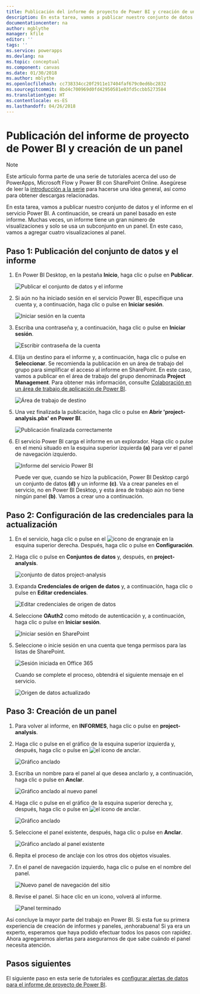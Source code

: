 ```yaml
---
title: Publicación del informe de proyecto de Power BI y creación de un panel | Microsoft Docs
description: En esta tarea, vamos a publicar nuestro conjunto de datos y el informe en el servicio Power BI. A continuación, se creará un panel basado en este informe.
documentationcenter: na
author: mgblythe
manager: kfile
editor: ''
tags: ''
ms.service: powerapps
ms.devlang: na
ms.topic: conceptual
ms.component: canvas
ms.date: 01/30/2018
ms.author: mblythe
ms.openlocfilehash: cc738334cc20f2911e17404faf679c0ed6bc2832
ms.sourcegitcommit: 8bd4c700969d0fd42950581e03fd5ccbb5273584
ms.translationtype: HT
ms.contentlocale: es-ES
ms.lasthandoff: 04/26/2018
---
```

# <a name="publish-the-power-bi-project-report-and-create-a-dashboard"></a>Publicación del informe de proyecto de Power BI y creación de un panel
> [!NOTE]
> Este artículo forma parte de una serie de tutoriales acerca del uso de PowerApps, Microsoft Flow y Power BI con SharePoint Online. Asegúrese de leer la [introducción a la serie](sharepoint-scenario-intro.md) para hacerse una idea general, así como para obtener descargas relacionadas.

En esta tarea, vamos a publicar nuestro conjunto de datos y el informe en el servicio Power BI. A continuación, se creará un panel basado en este informe. Muchas veces, un informe tiene un gran número de visualizaciones y solo se usa un subconjunto en un panel. En este caso, vamos a agregar cuatro visualizaciones al panel.

## <a name="step-1-publish-the-dataset-and-report"></a>Paso 1: Publicación del conjunto de datos y el informe
1. En Power BI Desktop, en la pestaña **Inicio**, haga clic o pulse en **Publicar**.
   
    ![Publicar el conjunto de datos y el informe](./media/sharepoint-scenario-publish-report/06-01-01-publish.png)
2. Si aún no ha iniciado sesión en el servicio Power BI, especifique una cuenta y, a continuación, haga clic o pulse en **Iniciar sesión**.
   
    ![Iniciar sesión en la cuenta](./media/sharepoint-scenario-publish-report/06-01-02-account.png)
3. Escriba una contraseña y, a continuación, haga clic o pulse en **Iniciar sesión**.
   
    ![Escribir contraseña de la cuenta](./media/sharepoint-scenario-publish-report/06-01-03-password.png)
4. Elija un destino para el informe y, a continuación, haga clic o pulse en **Seleccionar**. Se recomienda la publicación en un área de trabajo del grupo para simplificar el acceso al informe en SharePoint. En este caso, vamos a publicar en el área de trabajo del grupo denominada **Project Management**. Para obtener más información, consulte [Colaboración en un área de trabajo de aplicación de Power BI](https://docs.microsoft.com/power-bi/service-collaborate-power-bi-workspace).
   
    ![Área de trabajo de destino](./media/sharepoint-scenario-publish-report/06-01-04-workspace.png)
5. Una vez finalizada la publicación, haga clic o pulse en **Abrir 'project-analysis.pbx' en Power BI**.
   
    ![Publicación finalizada correctamente](./media/sharepoint-scenario-publish-report/06-01-05-open-report.png)
6. El servicio Power BI carga el informe en un explorador. Haga clic o pulse en el menú situado en la esquina superior izquierda **(a)** para ver el panel de navegación izquierdo.
   
    ![Informe del servicio Power BI](./media/sharepoint-scenario-publish-report/06-01-06-service-report.png)
   
    Puede ver que, cuando se hizo la publicación, Power BI Desktop cargó un conjunto de datos **(d)** y un informe **(c)**. Va a crear paneles en el servicio, no en Power BI Desktop, y esta área de trabajo aún no tiene ningún panel **(b)**. Vamos a crear uno a continuación.

## <a name="step-2-configure-credentials-for-refresh"></a>Paso 2: Configuración de las credenciales para la actualización
1. En el servicio, haga clic o pulse en el ![icono de engranaje](./media/sharepoint-scenario-publish-report/icon-gear.png) en la esquina superior derecha. Después, haga clic o pulse en **Configuración**.
2. Haga clic o pulse en **Conjuntos de datos** y, después, en **project-analysis**.
   
    ![conjunto de datos project-analysis](./media/sharepoint-scenario-publish-report/06-01-07-dataset.png)
3. Expanda **Credenciales de origen de datos** y, a continuación, haga clic o pulse en **Editar credenciales**.
   
    ![Editar credenciales de origen de datos](./media/sharepoint-scenario-publish-report/06-01-08-credentials.png)
4. Seleccione **OAuth2** como método de autenticación y, a continuación, haga clic o pulse en **Iniciar sesión**.
   
    ![Iniciar sesión en SharePoint](./media/sharepoint-scenario-publish-report/06-01-09-sign-in.png)
5. Seleccione o inicie sesión en una cuenta que tenga permisos para las listas de SharePoint.
   
    ![Sesión iniciada en Office 365](./media/sharepoint-scenario-publish-report/06-01-10-account.png)
   
    Cuando se complete el proceso, obtendrá el siguiente mensaje en el servicio.
   
    ![Origen de datos actualizado](./media/sharepoint-scenario-publish-report/06-01-11-updated.png)

## <a name="step-3-create-a-dashboard"></a>Paso 3: Creación de un panel

1. Para volver al informe, en **INFORMES**, haga clic o pulse en **project-analysis**.

1. Haga clic o pulse en el gráfico de la esquina superior izquierda y, después, haga clic o pulse en ![el icono de anclar](./media/sharepoint-scenario-publish-report/icon-pin.png).
   
    ![Gráfico anclado](./media/sharepoint-scenario-publish-report/06-01-12-pin-projected.png)
2. Escriba un nombre para el panel al que desea anclarlo y, a continuación, haga clic o pulse en **Anclar**.
   
    ![Gráfico anclado al nuevo panel](./media/sharepoint-scenario-publish-report/06-01-13-pin-new.png)
3. Haga clic o pulse en el gráfico de la esquina superior derecha y, después, haga clic o pulse en ![el icono de anclar](./media/sharepoint-scenario-publish-report/icon-pin.png).
   
    ![Gráfico anclado](./media/sharepoint-scenario-publish-report/06-01-14-pin-variance.png)
4. Seleccione el panel existente, después, haga clic o pulse en **Anclar**.
   
    ![Gráfico anclado al panel existente](./media/sharepoint-scenario-publish-report/06-01-15-pin-existing.png)

5. Repita el proceso de anclaje con los otros dos objetos visuales.

6. En el panel de navegación izquierdo, haga clic o pulse en el nombre del panel.
   
    ![Nuevo panel de navegación del sitio](./media/sharepoint-scenario-publish-report/06-01-16-dashboard-menu.png)

7. Revise el panel. Si hace clic en un icono, volverá al informe.
   
    ![Panel terminado](./media/sharepoint-scenario-publish-report/06-01-17-dashboard-completed.png)

Así concluye la mayor parte del trabajo en Power BI. Si esta fue su primera experiencia de creación de informes y paneles, ¡enhorabuena! Si ya era un experto, esperamos que haya podido efectuar todos los pasos con rapidez. Ahora agregaremos alertas para asegurarnos de que sabe cuándo el panel necesita atención.

## <a name="next-steps"></a>Pasos siguientes
El siguiente paso en esta serie de tutoriales es [configurar alertas de datos para el informe de proyecto de Power BI](sharepoint-scenario-alerts-flow.md).

